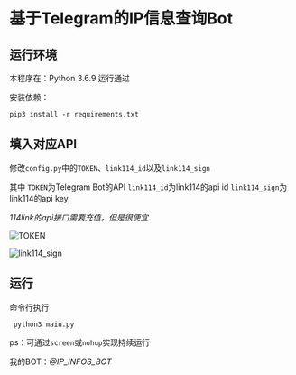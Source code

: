 # 基于Telegram的IP信息查询Bot

## 运行环境

本程序在：Python 3.6.9 运行通过

安装依赖：
```
pip3 install -r requirements.txt
```

## 填入对应API

修改`config.py`中的`TOKEN`、`link114_id`以及`link114_sign`

其中
`TOKEN`为Telegram Bot的API
`link114_id`为link114的api id
`link114_sign`为link114的api key

*114link的api接口需要充值，但是很便宜*

![TOKEN](http://i0.hdslb.com/bfs/article/b01aa1539282a4c007151ea09688baa3df80bb06.png)

![link114_sign](http://i0.hdslb.com/bfs/article/bbf042e089474582f4d36791e9ef3577d9d4ab79.png)

## 运行
命令行执行
```
 python3 main.py
```

ps：可通过`screen`或`nohup`实现持续运行

我的BOT：*@IP_INFOS_BOT*
 
